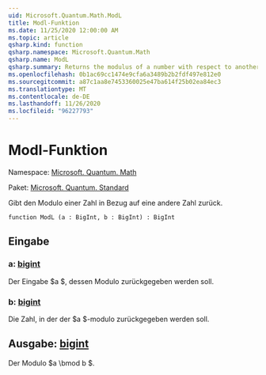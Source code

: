 ```yaml
---
uid: Microsoft.Quantum.Math.ModL
title: Modl-Funktion
ms.date: 11/25/2020 12:00:00 AM
ms.topic: article
qsharp.kind: function
qsharp.namespace: Microsoft.Quantum.Math
qsharp.name: ModL
qsharp.summary: Returns the modulus of a number with respect to another number.
ms.openlocfilehash: 0b1ac69cc1474e9cfa6a3489b2b2fdf497e812e0
ms.sourcegitcommit: a87c1aa8e7453360025e47ba614f25b02ea84ec3
ms.translationtype: MT
ms.contentlocale: de-DE
ms.lasthandoff: 11/26/2020
ms.locfileid: "96227793"
---
```

# <a name="modl-function"></a>Modl-Funktion

Namespace: [Microsoft. Quantum. Math](xref:Microsoft.Quantum.Math)

Paket: [Microsoft. Quantum. Standard](https://nuget.org/packages/Microsoft.Quantum.Standard)


Gibt den Modulo einer Zahl in Bezug auf eine andere Zahl zurück.

```qsharp
function ModL (a : BigInt, b : BigInt) : BigInt
```


## <a name="input"></a>Eingabe

### <a name="a--bigint"></a>a: [bigint](xref:microsoft.quantum.lang-ref.bigint)

Der Eingabe $a $, dessen Modulo zurückgegeben werden soll.


### <a name="b--bigint"></a>b: [bigint](xref:microsoft.quantum.lang-ref.bigint)

Die Zahl, in der der $a $-modulo zurückgegeben werden soll.



## <a name="output--bigint"></a>Ausgabe: [bigint](xref:microsoft.quantum.lang-ref.bigint)

Der Modulo $a \bmod b $.